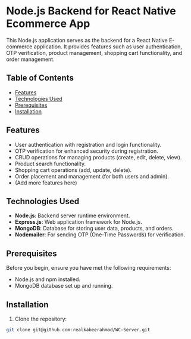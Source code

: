 # Node.js Backend for React Native Ecommerce App

This Node.js application serves as the backend for a React Native E-commerce application. It provides features such as user authentication, OTP verification, product management, shopping cart functionality, and order management.

## Table of Contents

- [Features](#features)
- [Technologies Used](#technologies-used)
- [Prerequisites](#prerequisites)
- [Installation](#installation)


## Features

- User authentication with registration and login functionality.
- OTP verification for enhanced security during registration.
- CRUD operations for managing products (create, edit, delete, view).
- Product search functionality.
- Shopping cart operations (add, update, delete).
- Order placement and management (for both users and admin).
- (Add more features here)

## Technologies Used

- **Node.js**: Backend server runtime environment.
- **Express.js**: Web application framework for Node.js.
- **MongoDB**: Database for storing user data, products, and orders.
- **Nodemailer**: For sending OTP (One-Time Passwords) for verification.

## Prerequisites

Before you begin, ensure you have met the following requirements:

- Node.js and npm installed.
- MongoDB database set up and running.

## Installation

1. Clone the repository:

```bash
git clone git@github.com:realkabeerahmad/WC-Server.git
